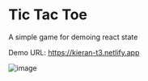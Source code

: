 # Tic Tac Toe

A simple game for demoing react state

Demo URL: https://kieran-t3.netlify.app

![image](https://user-images.githubusercontent.com/3444/195287260-b5c00071-2e45-46bd-9da7-2fea362af4b2.png)
